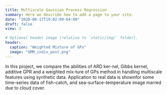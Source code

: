 ```yaml
---
title: Multiscale Gaussian Process Regression
summary: Here we describe how to add a page to your site.
date: "2020-08-17T19:02:09-04:00"
draft: false
view: 3

# Optional header image (relative to `static/img/` folder).
header:
  caption: "Weighted Mixture of GPs"
  image: "GMM_indiv_post.png"
---
```


In this project, we compare the abilities of ARD ker-nel, Gibbs kernel, additive GPR and a weighted mix-ture of GPs method in handling multiscale features using synthetic data. Application to real data is shownfor some time-series data of fish-catch, and sea-surface-temperature image marred due to cloud cover.


